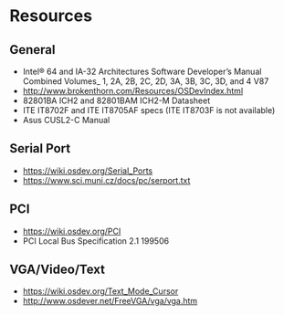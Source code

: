 # Resources

## General

 - Intel® 64 and IA-32 Architectures Software Developer’s Manual Combined Volumes_ 1, 2A, 2B, 2C, 2D, 3A, 3B, 3C, 3D, and 4 V87
 - http://www.brokenthorn.com/Resources/OSDevIndex.html
 - 82801BA ICH2 and 82801BAM ICH2-M Datasheet
 - ITE IT8702F and ITE IT8705AF specs (ITE IT8703F is not available)
 - Asus CUSL2-C Manual

## Serial Port

 - https://wiki.osdev.org/Serial_Ports
 - https://www.sci.muni.cz/docs/pc/serport.txt

## PCI

 - https://wiki.osdev.org/PCI
 - PCI Local Bus Specification 2.1 199506

## VGA/Video/Text

 - https://wiki.osdev.org/Text_Mode_Cursor
 - http://www.osdever.net/FreeVGA/vga/vga.htm

